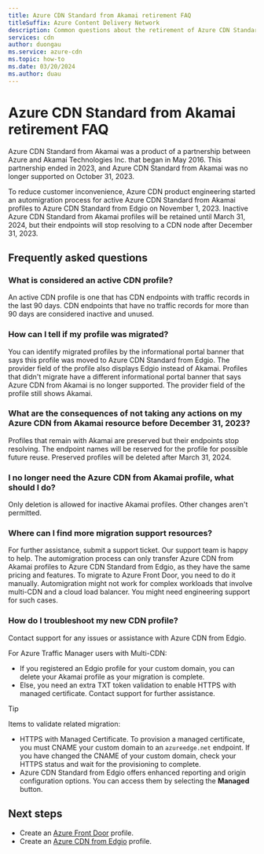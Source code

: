 ```yaml
---
title: Azure CDN Standard from Akamai retirement FAQ
titleSuffix: Azure Content Delivery Network
description: Common questions about the retirement of Azure CDN Standard from Akamai.
services: cdn
author: duongau
ms.service: azure-cdn
ms.topic: how-to
ms.date: 03/20/2024
ms.author: duau
---
```


# Azure CDN Standard from Akamai retirement FAQ

Azure CDN Standard from Akamai was a product of a partnership between Azure and Akamai Technologies Inc. that began in May 2016. This partnership ended in 2023, and Azure CDN Standard from Akamai was no longer supported on October 31, 2023.

To reduce customer inconvenience, Azure CDN product engineering started an automigration process for active Azure CDN Standard from Akamai profiles to Azure CDN Standard from Edgio on November 1, 2023. Inactive Azure CDN Standard from Akamai profiles will be retained until March 31, 2024, but their endpoints will stop resolving to a CDN node after December 31, 2023.

## Frequently asked questions

### What is considered an active CDN profile?

An active CDN profile is one that has CDN endpoints with traffic records in the last 90 days. CDN endpoints that have no traffic records for more than 90 days are considered inactive and unused.

### How can I tell if my profile was migrated?

You can identify migrated profiles by the informational portal banner that says this profile was moved to Azure CDN Standard from Edgio. The provider field of the profile also displays Edgio instead of Akamai. Profiles that didn't migrate have a different informational portal banner that says Azure CDN from Akamai is no longer supported. The provider field of the profile still shows Akamai.

### What are the consequences of not taking any actions on my Azure CDN from Akamai resource before December 31, 2023?

Profiles that remain with Akamai are preserved but their endpoints stop resolving. The endpoint names will be reserved for the profile for possible future reuse. Preserved profiles will be deleted after March 31, 2024.

### I no longer need the Azure CDN from Akamai profile, what should I do?

Only deletion is allowed for inactive Akamai profiles. Other changes aren't permitted.

### Where can I find more migration support resources?

For further assistance, submit a support ticket. Our support team is happy to help. The automigration process can only transfer Azure CDN from Akamai profiles to Azure CDN Standard from Edgio, as they have the same pricing and features. To migrate to Azure Front Door, you need to do it manually. Automigration might not work for complex workloads that involve multi-CDN and a cloud load balancer. You might need engineering support for such cases.

### How do I troubleshoot my new CDN profile?

Contact support for any issues or assistance with Azure CDN from Edgio.

For Azure Traffic Manager users with Multi-CDN:

- If you registered an Edgio profile for your custom domain, you can delete your Akamai profile as your migration is complete.
- Else, you need an extra TXT token validation to enable HTTPS with managed certificate. Contact support for further assistance.

> [!TIP]
> Items to validate related migration:
> - HTTPS with Managed Certificate. To provision a managed certificate, you must CNAME your custom domain to an `azureedge.net` endpoint. If you have changed the CNAME of your custom domain, check your HTTPS status and wait for the provisioning to complete.
> - Azure CDN Standard from Edgio offers enhanced reporting and origin configuration options. You can access them by selecting the **Managed** button.

## Next steps

- Create an [Azure Front Door](../frontdoor/create-front-door-portal.md) profile.
- Create an [Azure CDN from Edgio](cdn-create-endpoint-how-to.md) profile.
